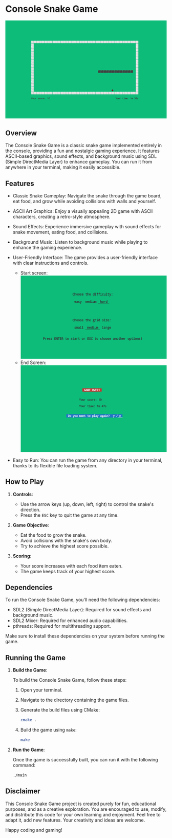 # Console Snake Game

![Snake Game](./screenshots/game.png)

## Overview

The Console Snake Game is a classic snake game implemented entirely in the console, providing a fun and nostalgic gaming experience. It features ASCII-based graphics, sound effects, and background music using SDL (Simple DirectMedia Layer) to enhance gameplay. You can run it from anywhere in your terminal, making it easily accessible.

## Features

- Classic Snake Gameplay: Navigate the snake through the game board, eat food, and grow while avoiding collisions with walls and yourself.

- ASCII Art Graphics: Enjoy a visually appealing 2D game with ASCII characters, creating a retro-style atmosphere.

- Sound Effects: Experience immersive gameplay with sound effects for snake movement, eating food, and collisions.

- Background Music: Listen to background music while playing to enhance the gaming experience.

- User-Friendly Interface: The game provides a user-friendly interface with clear instructions and controls.
   - Start screen:
   ![Start Screen](./screenshots/main.png)
   - End Screen:
   ![End Screen](./screenshots/game_over.png)

- Easy to Run: You can run the game from any directory in your terminal, thanks to its flexible file loading system.

## How to Play

1. **Controls**:
   - Use the arrow keys (up, down, left, right) to control the snake's direction.
   - Press the `ESC` key to quit the game at any time.

2. **Game Objective**:
   - Eat the food to grow the snake.
   - Avoid collisions with the snake's own body.
   - Try to achieve the highest score possible.

3. **Scoring**:
   - Your score increases with each food item eaten.
   - The game keeps track of your highest score.


## Dependencies

To run the Console Snake Game, you'll need the following dependencies:

- SDL2 (Simple DirectMedia Layer): Required for sound effects and background music.
- SDL2 Mixer: Required for enhanced audio capabilities.
- pthreads: Required for multithreading support.

Make sure to install these dependencies on your system before running the game.

## Running the Game

1. **Build the Game**:

   To build the Console Snake Game, follow these steps:

   1. Open your terminal.

   1. Navigate to the directory containing the game files.

   1. Generate the build files using CMake:

      ```bash
      cmake .
      ```

   1. Build the game using `make`:

      ```bash
      make
      ```

2. **Run the Game**:

   Once the game is successfully built, you can run it with the following command:

   ```bash
   ./main


## Disclaimer

This Console Snake Game project is created purely for fun, educational purposes, and as a creative exploration. You are encouraged to use, modify, and distribute this code for your own learning and enjoyment. Feel free to adapt it, add new features. Your creativity and ideas are welcome.

Happy coding and gaming!
